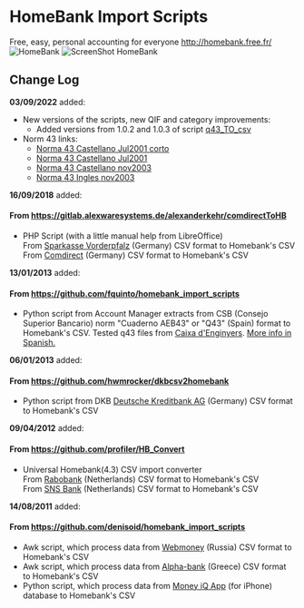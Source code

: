 # HomeBank Import Scripts #
Free, easy, personal accounting for everyone <http://homebank.free.fr/>
![HomeBank](http://homebank.free.fr/img/web_title.png "Logo HomeBank")
![ScreenShot HomeBank](http://homebank.free.fr/img/homebank_all.jpg "ScreenShot HomeBank")

## Change Log ##
**03/09/2022** added:
* New versions of the scripts, new QIF and category improvements:
    - Added versions from 1.0.2 and 1.0.3 of script [q43_TO_csv](AEB43_Q43/q43_TO_csv.py)
* Norm 43 links:
    - [Norma 43 Castellano Jul2001 corto](AEB43_Q43/info/Norma_43_Castellano_Jul2001_corto.pdf)
    - [Norma 43 Castellano Jul2001](AEB43_Q43/info/Norma_43_Castellano_Jul2001.pdf)
    - [Norma 43 Castellano nov2003](AEB43_Q43/info/Norma_43_Castellano_nov2003.pdf)
    - [Norma 43 Ingles nov2003](AEB43_Q43/info/Norma_43_Ingles_nov2003.pdf)

**16/09/2018** added:
#### From <https://gitlab.alexwaresystems.de/alexanderkehr/comdirectToHB> ####
*   PHP Script (with a little manual help from LibreOffice)  
    From [Sparkasse Vorderpfalz](http://sparkasse-vorderpfalz.de/) (Germany) CSV format to Homebank's CSV  
    From [Comdirect](http://comdirect.de/) (Germany) CSV format to Homebank's CSV  

**13/01/2013** added:
#### From <https://github.com/fquinto/homebank_import_scripts> ####
*   Python script from Account Manager extracts from CSB (Consejo Superior Bancario) norm "Cuaderno AEB43" or "Q43" (Spain) format to Homebank's CSV. Tested q43 files from [Caixa d'Enginyers](https://www.caixa-enginyers.com). [More info in Spanish.](http://www.tesoreria.com/oldweb/index.php?option=com_content&view=article&id=128:la-norma-43-del-consejo-superior-bancario-csb&catid=59:normativa-nacional-e-internacional&Itemid=90)

**06/01/2013** added:
#### From <https://github.com/hwmrocker/dkbcsv2homebank> ####
*   Python script from DKB [Deutsche Kreditbank AG](https://www.dkb.de/) (Germany) CSV format to Homebank's CSV

**09/04/2012** added:
#### From <https://github.com/profiler/HB_Convert> ####
*   Universal Homebank(4.3) CSV import converter  
    From [Rabobank](https://www.rabobank.com) (Netherlands) CSV format to Homebank's CSV  
    From [SNS Bank](https://www.snsbank.nl) (Netherlands) CSV format to Homebank's CSV  
  
**14/08/2011** added:
#### From <https://github.com/denisoid/homebank_import_scripts> ####
*   Awk script, which process data from [Webmoney](http://www.wmtransfer.com/) (Russia) CSV format to Homebank's CSV
*   Awk script, which process data from [Alpha-bank](http://www.alpha.gr) (Greece) CSV format to Homebank's CSV
*   Python script, which process data from [Money iQ App](https://itunes.apple.com/us/app/money-iq/id401136940?mt=8) (for iPhone) database to Homebank's CSV
